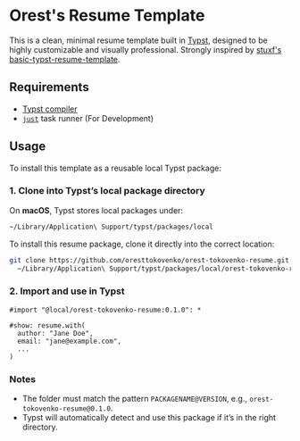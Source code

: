 # Orest's Resume Template

This is a clean, minimal resume template built in [Typst](https://typst.app), designed to be highly customizable and visually professional. Strongly inspired by [stuxf's basic-typst-resume-template](https://github.com/stuxf/basic-typst-resume-template).

## Requirements

- [Typst compiler](https://github.com/typst/typst#usage)
- [`just`](https://github.com/casey/just) task runner (For Development)

## Usage

To install this template as a reusable local Typst package:

### 1. Clone into Typst’s local package directory

On **macOS**, Typst stores local packages under:

```bash
~/Library/Application\ Support/typst/packages/local
```

To install this resume package, clone it directly into the correct location:

```bash
git clone https://github.com/oresttokovenko/orest-tokovenko-resume.git \
  ~/Library/Application\ Support/typst/packages/local/orest-tokovenko-resume@0.1.0
```

### 2. Import and use in Typst

```typst
#import "@local/orest-tokovenko-resume:0.1.0": *

#show: resume.with(
  author: "Jane Doe",
  email: "jane@example.com",
  ...
)
```

### Notes
- The folder must match the pattern `PACKAGENAME@VERSION`, e.g., `orest-tokovenko-resume@0.1.0`.
- Typst will automatically detect and use this package if it’s in the right directory.

